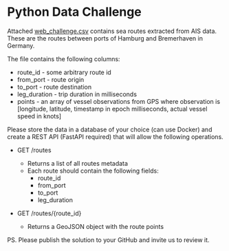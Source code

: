 # Python Data Challenge

Attached [web_challenge.csv](./web_challenge.csv) contains sea routes extracted from AIS data. These are the routes between ports of Hamburg and Bremerhaven in Germany.

The file contains the following columns:
* route_id - some arbitrary route id
* from_port - route origin
* to_port - route destination
* leg_duration - trip duration in milliseconds
* points - an array of vessel observations from GPS where observation is [longitude, latitude, timestamp in epoch milliseconds, actual vessel speed in knots]

Please store the data in a database of your choice (can use Docker) and create a REST API (FastAPI required) that will allow the following operations.

* GET /routes
    * Returns a list of all routes metadata
    * Each route should contain the following fields:
        * route_id
        * from_port
        * to_port
        * leg_duration

* GET /routes/{route_id}
    * Returns a GeoJSON object with the route points

PS. Please publish the solution to your GitHub and invite us to review it.
